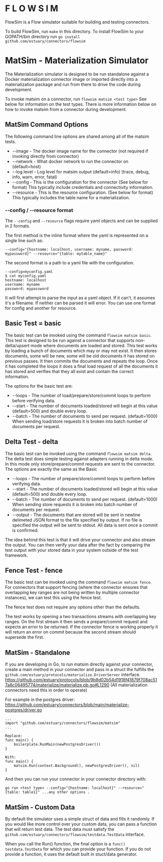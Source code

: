 # F L O W S I M

FlowSim is a Flow simulator suitable for building and testing connectors. 

To build FlowSim, run `make` in this directory.
To install FlowSim to your GOPATH/bin directory run `go install github.com/estuary/connectors/flowsim`

# MatSim - Materialization Simulator

The Materialization simulator is designed to be run standalone against a Docker materialization
connector image or imported directly into a materialization package and run from there to drive
the code during development.

To invoke matsim on a connector, run `flowsim matsim <test type>` See below for information on the test types.
There is more information below on how to invoke matsim from a connector during development.

## MatSim Command Options
The following command line options are shared among all of the matsim tests. 

* --image     - The docker image name for the connector (not required if invoking directly from connector)
* --network   - What docker network to run the connector on (default=host)
* --log.level - Log level for matsim output (default=info) (trace, debug, info, warn, error, fatal)
* --config    - This is the configuration for the connector (See below for format) This typically include credentials and connectivity information.
* --resource  - This is the resource configuration. (See below for format) This typically includes the table name for a materialization.

### --config / --resource format
The `--config` and `--resource` flags require yaml objects and can be supplied in 2 formats. 

The first method is the inline format where the yaml is represented on a single line such as:
```
--config="{hostname: localhost, username: myname, password: mypassword}" --resource="{table: mytable_name}"
```
The second format is a path to a yaml file with the configuration. 
```
--config=myconfig.yaml
$ cat myconfig.yaml
hostname: localhost
username: myname
password: mypassword
```

It will first attempt to parse the input as a yaml object. If it can't, it assumes it's a filename. If neither can
be parsed it will error. You can use one format for config and another for resource.

## Basic Test = basic

The basic test can be invoked using the command `flowsim matsim basic`. This test is designed to be run against
a connector that supports non-delta/upsert mode where documents are loaded and stored. This test works by
loading a bunch of documents which may or may not exist. It then stores documents, some will be new, some
will be old documents it has stored on previous passes. It then commits the documents and repeats the loop.
Once it has completed the loops it does a final load request of all the documents it has stored and verifies
that they all exist and contain the correct information.

The options for the basic test are:

* --loops - The number of load/prepare/store/commit loops to perform before verifying data.
* --start - The number of documents loaded/stored will begin at this value (default=500) and double every loop.
* --batch - The number of documents to send per request. (default=1000) When sending load/store requests 
            it is broken into batch number of documents per request.

## Delta Test - delta

The basic test can be invoked using the command `flowsim matsim delta`. The delta test does simple testing 
against adapters running in delta mode. In this mode only store/prepare/commit requests 
are sent to the connector. The options are exactly the same as the Basic  

* --loops  - The number of prepare/store/commit loops to perform before verifying data.
* --start  - The number of documents loaded/stored will begin at this value (default=500) and double every loop.
* --batch  - The number of documents to send per request. (default=1000) When sending store requests 
            it is broken into batch number of documents per request.
* --output - The documents that are stored will be sent in newline delimeted JSON format to the file specified by output. 
            If no file is specified the output will be sent to stdout. All data is sent once a commit is confirmed. 

The idea behind this test is that it will drive your connector and also stream the output. You can then
verify your data after the fact by comparing the test output with your stored data in your system outside of the test framework.

## Fence Test - fence

The basic test can be invoked using the command `flowsim matsim fence`. For connectors that support fencing 
(where the connector ensures that overlapping key ranges are not being written by multiple connector instances), 
we can test this using the fence test.

The fence test does not require any options other than the defaults. 

The test works by opening a two transactions streams with overlapping key ranges. On the first stream it then
sends a prepare/commit request and expects an error to be returned. If the connector fence is working properly it will
return an error on commit because the second stream should supersede the first.

## MatSim - Standalone

If you are developing in Go, to run matsim directly against your connector, create a main method in your connector 
and pass in a struct the fulfills the `github.com/estuary/protocols/materialize.DriverServer` interface. 
https://github.com/estuary/protocols/blob/9b8d02b54d1918f41879f708ac517a8c06495774/materialize/materialize.pb.go#L1290
(All materialization connectors need this in order to operate)

For example in the postgres driver:  https://github.com/estuary/connectors/blob/main/materialize-postgres/driver.go
```
...
import "github.com/estuary/connectors/flowsim/matsim"
...

Replace: 
func main() {
	boilerplate.RunMain(newPostgresDriver())
}

With:
func main() {
	matsim.Run(context.Background(), newPostgresDriver(), nil)
}
```

And then you can run your connector in your connector directory with:
```
go run <test type> --config="{hostname: localhost}" --resource="{table: table1}" ...any other options .
```

## MatSim - Custom Data
By default the simulator uses a simple struct of data and fills it randomly. If you would like more control over
your custom data, you can pass a function that will return test data. The test data must satisfy the 
`github.com/estuary/connectors/flowsim/testdata.TestData` interface. 

When you call the Run() function, the final option is a `func() testdata.TestData` for which you can provide your
function. If you do not provide a function, it uses the default built in stuct/data generator.
